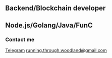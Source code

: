## Backend/Blockchain developer
## Node.js/Golang/Java/FunC


### Contact me
[Telegram](https://t.me/michele_watanabe)
running.through.woodland@gmail.com
